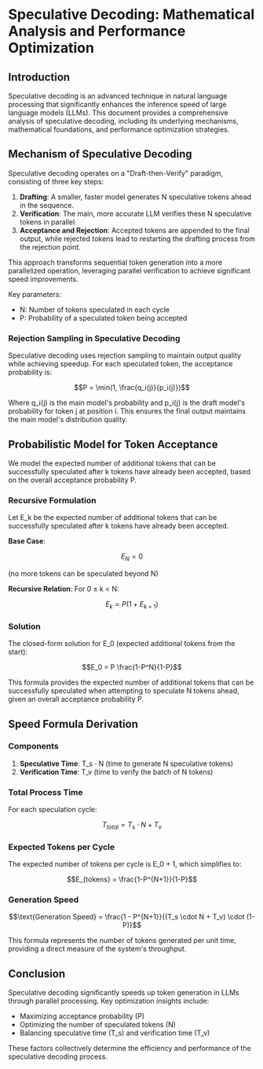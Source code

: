 # Speculative Decoding: Mathematical Analysis and Performance Optimization

## Introduction

Speculative decoding is an advanced technique in natural language processing that significantly enhances the inference speed of large language models (LLMs). This document provides a comprehensive analysis of speculative decoding, including its underlying mechanisms, mathematical foundations, and performance optimization strategies.

## Mechanism of Speculative Decoding

Speculative decoding operates on a "Draft-then-Verify" paradigm, consisting of three key steps:

1. **Drafting**: A smaller, faster model generates N speculative tokens ahead in the sequence.
2. **Verification**: The main, more accurate LLM verifies these N speculative tokens in parallel.
3. **Acceptance and Rejection**: Accepted tokens are appended to the final output, while rejected tokens lead to restarting the drafting process from the rejection point.

This approach transforms sequential token generation into a more parallelized operation, leveraging parallel verification to achieve significant speed improvements.

Key parameters:
- N: Number of tokens speculated in each cycle
- P: Probability of a speculated token being accepted

### Rejection Sampling in Speculative Decoding

Speculative decoding uses rejection sampling to maintain output quality while achieving speedup. For each speculated token, the acceptance probability is:

$$P = \min(1, \frac{q_i(j)}{p_i(j)})$$

Where q_i(j) is the main model's probability and p_i(j) is the draft model's probability for token j at position i. This ensures the final output maintains the main model's distribution quality.

## Probabilistic Model for Token Acceptance

We model the expected number of additional tokens that can be successfully speculated after k tokens have already been accepted, based on the overall acceptance probability P.

### Recursive Formulation

Let E_k be the expected number of additional tokens that can be successfully speculated after k tokens have already been accepted.

**Base Case**: 

$$ E_N = 0 $$

(no more tokens can be speculated beyond N)

**Recursive Relation**: For 0 ≤ k < N:

$$E_k = P(1 + E_{k+1})$$

### Solution

The closed-form solution for E_0 (expected additional tokens from the start):

$$E_0 = P \frac{1-P^N}{1-P}$$

This formula provides the expected number of additional tokens that can be successfully speculated when attempting to speculate N tokens ahead, given an overall acceptance probability P.

## Speed Formula Derivation

### Components

1. **Speculative Time**: T_s · N (time to generate N speculative tokens)
2. **Verification Time**: T_v (time to verify the batch of N tokens)

### Total Process Time

For each speculation cycle:

$$T_{total} = T_s \cdot N + T_v$$

### Expected Tokens per Cycle

The expected number of tokens per cycle is E_0 + 1, which simplifies to:

$$E_{tokens} = \frac{1-P^{N+1}}{1-P}$$

### Generation Speed

$$\text{Generation Speed} = \frac{1 - P^{N+1}}{(T_s \cdot N + T_v) \cdot (1-P)}$$

This formula represents the number of tokens generated per unit time, providing a direct measure of the system's throughput.

## Conclusion

Speculative decoding significantly speeds up token generation in LLMs through parallel processing. Key optimization insights include:

- Maximizing acceptance probability (P)
- Optimizing the number of speculated tokens (N)
- Balancing speculative time (T_s) and verification time (T_v)

These factors collectively determine the efficiency and performance of the speculative decoding process.
